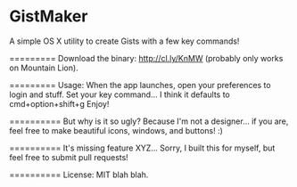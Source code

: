GistMaker
=========

A simple OS X utility to create Gists with a few key commands!

=========
Download the binary: http://cl.ly/KnMW (probably only works on Mountain Lion).

=========
Usage: When the app launches, open your preferences to login and stuff.
Set your key command... I think it defaults to cmd+option+shift+g
Enjoy!

==========
But why is it so ugly?
Because I'm not a designer... if you are, feel free to make beautiful icons, windows, and buttons! :)

==========
It's missing feature XYZ...
Sorry, I built this for myself, but feel free to submit pull requests!

==========
License:
MIT blah blah.
